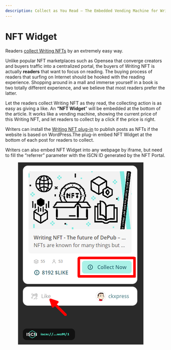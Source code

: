 ```yaml
---
description: Collect as You Read – The Embedded Vending Machine for Writings
---
```


# NFT Widget

Readers [collect Writing NFTs](collect-writing-nft.md) by an extremely easy way.

Unlike popular NFT marketplaces such as Opensea that converge creators and buyers traffic into a centralized portal, the buyers of Writing NFT is actually **readers** that want to focus on reading. The buying process of readers that surfing on Internet should be hooked with the reading experience. Shopping around in a mall and immerse yourself in a book is two totally different experience, and we believe that most readers prefer the latter.

Let the readers collect Writing NFT as they read, the collecting action is as easy as giving a like. An **“NFT Widget**” will be embedded at the bottom of the article. It works like a vending machine, showing the current price of this Writing NFT, and let readers to collect by a click if the price is right.

Writers can install the [Writing NFT plug-in](writing-nft-wordpress-plugin.md) to publish posts as NFTs if the website is based on WordPress.The plug-in embed NFT Widget at the bottom of each post for readers to collect.

Writers can also embed NFT Widget into any webpage by iframe, but need to fill the “referrer” parameter with the ISCN ID generated by the NFT Portal.

<figure><img src="../../.gitbook/assets/LikeCoin button with Writing NFT-en.png" alt=""><figcaption></figcaption></figure>
